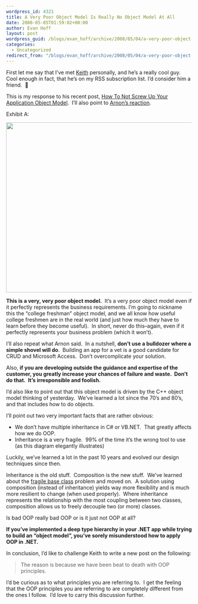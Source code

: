 ```yaml
---
wordpress_id: 4321
title: A Very Poor Object Model Is Really No Object Model At All
date: 2008-05-05T01:59:02+00:00
author: Evan Hoff
layout: post
wordpress_guid: /blogs/evan_hoff/archive/2008/05/04/a-very-poor-object-model-is-really-no-object-model-at-all.aspx
categories:
  - Uncategorized
redirect_from: "/blogs/evan_hoff/archive/2008/05/04/a-very-poor-object-model-is-really-no-object-model-at-all.aspx/"
---
```

First let me say that I&#8217;ve met <a href="http://keithelder.net/blog/" target="_blank">Keith</a> personally, and he&#8217;s a really cool guy.&nbsp; Cool enough in fact, that he&#8217;s on my RSS subscription list. I&#8217;d consider him a friend.&nbsp; 🙂

This is my response to his recent post, <a href="http://keithelder.net/blog/archive/2008/05/02/How-To-Not-Screw-Up-Your-Application-Object-Model.aspx" target="_blank">How To Not Screw Up Your Application Object Model</a>.&nbsp; I&#8217;ll also point to <a href="http://www.rgoarchitects.com/nblog/2008/05/04/OOPsAnExampleOfMisusingTheTermOOP.aspx" target="_blank">Arnon&#8217;s reaction</a>.

Exhibit A:

[<img style="border-right: 0px;border-top: 0px;border-left: 0px;border-bottom: 0px" height="461" src="https://lostechies.com/blogs/evan_hoff/WindowsLiveWriter/AVeryPoorObjectModelIsReallyNoObjectMode_13513/objectmodel_thumb[1].png" width="640" border="0" />](https://lostechies.com/blogs/evan_hoff/WindowsLiveWriter/AVeryPoorObjectModelIsReallyNoObjectMode_13513/objectmodel[3].png) 

**This is a very, very poor object model.**&nbsp; It&#8217;s a very poor object model even if it perfectly represents the business requirements. I&#8217;m going to nickname this the &#8220;college freshman&#8221; object model, and we all know how useful college freshmen are in the real world (and just how much they have to learn before they become useful).&nbsp; In short, never do this&#8211;again, even if it perfectly represents your business problem (which it won&#8217;t).

I&#8217;ll also repeat what Arnon said.&nbsp; In a nutshell, **don&#8217;t use a bulldozer where a simple shovel will do**.&nbsp; Building an app for a vet is a good candidate for CRUD and Microsoft Access.&nbsp; Don&#8217;t overcomplicate your solution.

Also, **if you are developing outside the guidance and expertise of the customer, you greatly increase your chances of failure and waste.&nbsp; Don&#8217;t do that.&nbsp; It&#8217;s irresponsible and foolish.**

I&#8217;d also like to point out that this object model is driven by the C++ object model thinking&nbsp;of yesterday.&nbsp; We&#8217;ve learned a lot since the 70&#8217;s and 80&#8217;s, and that includes how to do objects.

I&#8217;ll point out two very important facts that are rather obvious:

  * We don&#8217;t have multiple inheritance in C# or VB.NET.&nbsp; That greatly affects how we do OOP.
  * Inheritance is a very fragile.&nbsp; 99% of the time it&#8217;s the wrong tool to use (as this diagram elegantly illustrates)

Luckily, we&#8217;ve learned a lot in the past 10 years and evolved our design techniques since then.

Inheritance is the old stuff.&nbsp; Composition is the new stuff.&nbsp; We&#8217;ve learned about the <a href="http://en.wikipedia.org/wiki/Fragile_base_class" target="_blank">fragile base class</a> problem and moved on.&nbsp; A solution using composition (instead of inheritance) yields way more flexibility and is much more resilient to change (when used properly).&nbsp; Where inheritance represents the relationship with the most coupling between two classes, composition allows us to freely decouple two (or more) classes.

Is bad OOP really bad OOP or is it just not OOP at all?

**If&nbsp;you&#8217;ve implemented a deep type hierarchy in your .NET app while trying to build an &#8220;object model&#8221;, you&#8217;ve sorely misunderstood how to apply OOP in .NET.**

In conclusion, I&#8217;d like to challenge Keith to write a new post on the following:

> The reason is because we have been beat to death with OOP principles.

I&#8217;d be curious as to what principles you are referring to.&nbsp;&nbsp;I get the feeling that the OOP principles you are referring to are completely different from the ones I follow.&nbsp; I&#8217;d love to carry this discussion further.